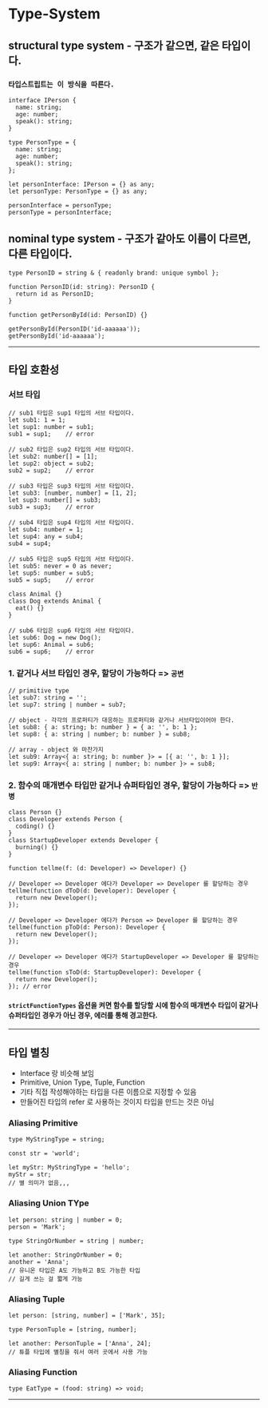 # Type-System

## structural type system - 구조가 같으면, 같은 타입이다.

### `타입스트립트는 이 방식을 따른다.`

```TS
interface IPerson {
  name: string;
  age: number;
  speak(): string;
}

type PersonType = {
  name: string;
  age: number;
  speak(): string;
};

let personInterface: IPerson = {} as any;
let personType: PersonType = {} as any;

personInterface = personType;
personType = personInterface;
```

## nominal type system - 구조가 같아도 이름이 다르면, 다른 타입이다.

```TS
type PersonID = string & { readonly brand: unique symbol };

function PersonID(id: string): PersonID {
  return id as PersonID;
}

function getPersonById(id: PersonID) {}

getPersonById(PersonID('id-aaaaaa'));
getPersonById('id-aaaaaa');
```

---

## 타입 호환성

### 서브 타입

```TS
// sub1 타입은 sup1 타입의 서브 타입이다.
let sub1: 1 = 1;
let sup1: number = sub1;
sub1 = sup1;    // error

// sub2 타입은 sup2 타입의 서브 타입이다.
let sub2: number[] = [1];
let sup2: object = sub2;
sub2 = sup2;    // error

// sub3 타입은 sup3 타입의 서브 타입이다.
let sub3: [number, number] = [1, 2];
let sup3: number[] = sub3;
sub3 = sup3;    // error

// sub4 타입은 sup4 타입의 서브 타입이다.
let sub4: number = 1;
let sup4: any = sub4;
sub4 = sup4;

// sub5 타입은 sup5 타입의 서브 타입이다.
let sub5: never = 0 as never;
let sup5: number = sub5;
sub5 = sup5;    // error

class Animal {}
class Dog extends Animal {
  eat() {}
}

// sub6 타입은 sup6 타입의 서브 타입이다.
let sub6: Dog = new Dog();
let sup6: Animal = sub6;
sub6 = sup6;    // error
```

### 1. 같거나 서브 타입인 경우, 할당이 가능하다 => `공변`

```TS
// primitive type
let sub7: string = '';
let sup7: string | number = sub7;

// object - 각각의 프로퍼티가 대응하는 프로퍼티와 같거나 서브타입이어야 한다.
let sub8: { a: string; b: number } = { a: '', b: 1 };
let sup8: { a: string | number; b: number } = sub8;

// array - object 와 마찬가지
let sub9: Array<{ a: string; b: number }> = [{ a: '', b: 1 }];
let sup9: Array<{ a: string | number; b: number }> = sub8;
```

### 2. 함수의 매개변수 타입만 같거나 슈퍼타입인 경우, 할당이 가능하다 => `반병`

```TS
class Person {}
class Developer extends Person {
  coding() {}
}
class StartupDeveloper extends Developer {
  burning() {}
}

function tellme(f: (d: Developer) => Developer) {}

// Developer => Developer 에다가 Developer => Developer 를 할당하는 경우
tellme(function dToD(d: Developer): Developer {
  return new Developer();
});

// Developer => Developer 에다가 Person => Developer 를 할당하는 경우
tellme(function pToD(d: Person): Developer {
  return new Developer();
});

// Developer => Developer 에다가 StartupDeveloper => Developer 를 할당하는 경우
tellme(function sToD(d: StartupDeveloper): Developer {
  return new Developer();
}); // error
```

#### `strictFunctionTypes` 옵션을 켜면 함수를 할당할 시에 함수의 매개변수 타입이 같거나 슈퍼타입인 경우가 아닌 경우, 에러를 통해 경고한다.

---

## 타입 별칭

- Interface 랑 비슷해 보임
- Primitive, Union Type, Tuple, Function
- 기타 직접 작성해야하는 타입을 다른 이름으로 지정할 수 있음
- 만들어진 타입의 refer 로 사용하는 것이지 타입을 만드는 것은 아님

### Aliasing Primitive

```TS
type MyStringType = string;

const str = 'world';

let myStr: MyStringType = 'hello';
myStr = str;
// 별 의미가 없음,,,
```

### Aliasing Union TYpe

```TS
let person: string | number = 0;
person = 'Mark';

type StringOrNumber = string | number;

let another: StringOrNumber = 0;
another = 'Anna';
// 유니온 타입은 A도 가능하고 B도 가능한 타입
// 길게 쓰는 걸 짧게 가능
```

### Aliasing Tuple

```TS
let person: [string, number] = ['Mark', 35];

type PersonTuple = [string, number];

let another: PersonTuple = ['Anna', 24];
// 튜플 타입에 별칭을 줘서 여러 곳에서 사용 가능
```

### Aliasing Function

```TS
type EatType = (food: string) => void;
```

---
